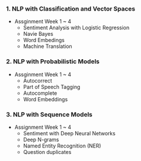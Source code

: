 ### 1. NLP with Classification and Vector Spaces
  + Assginment Week 1 ~ 4
    * Sentiment Analysis with Logistic Regression
    * Navie Bayes
    * Word Embedings
    * Machine Translation

### 2. NLP with Probabilistic Models
  + Assginment Week 1 ~ 4
    * Autocorrect
    * Part of Speech Tagging
    * Autocomplete
    * Word Embeddings

### 3. NLP with Sequence Models
  + Assignment Week 1 ~ 4
    * Sentiment with Deep Neural Networks
    * Deep N-grams
    * Named Entity Recognition (NER)
    * Question duplicates
